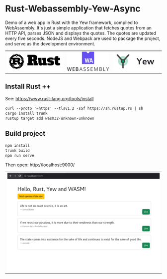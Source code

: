 # Rust-Webassembly-Yew-Async

Demo of a web app in Rust with the Yew framework, compiled to WebAssembly. It's just a simple application that fetches quotes from an HTTP API, parses JSON and displays the quotes. The quotes are updated every five seconds. NodeJS and Webpack are used to package the project, and serve as the development environment.

<table border="0">
 <tr>
    <td><img src="./logo-rust.png"/></td>
    <td><img src="./logo-webassembly.png"/></td>
    <td><img src="./logo-yew.png"/></td>
 </tr>
</table>

## Install Rust ++
See: https://www.rust-lang.org/tools/install

```
curl --proto '=https' --tlsv1.2 -sSf https://sh.rustup.rs | sh
cargo install trunk
rustup target add wasm32-unknown-unknown
```

## Build project
```
npm install
trunk build
npm run serve
```

Then open: http://localhost:9000/

<table border="0">
 <tr>
    <td><img src="./Screenshot-2022-09-23.png"/></td>
 </tr>
</table>
